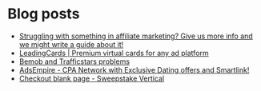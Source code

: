 # Blog posts
<!-- BLOG-POST-LIST:START -->
- [Struggling with something in affiliate marketing? Give us more info and we might write a guide about it!](https://afflift.com/f/threads/struggling-with-something-in-affiliate-marketing-give-us-more-info-and-we-might-write-a-guide-about-it.10464/)
- [LeadingCards | Premium virtual cards for any ad platform](https://afflift.com/f/threads/leadingcards-premium-virtual-cards-for-any-ad-platform.10461/)
- [Bemob and Trafficstars problems](https://afflift.com/f/threads/bemob-and-trafficstars-problems.10460/)
- [AdsEmpire - CPA Network with Exclusive Dating offers and Smartlink!](https://afflift.com/f/threads/adsempire-cpa-network-with-exclusive-dating-offers-and-smartlink.6820/)
- [Checkout blank page - Sweepstake Vertical](https://afflift.com/f/threads/checkout-blank-page-sweepstake-vertical.10458/)
<!-- BLOG-POST-LIST:END -->
